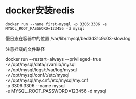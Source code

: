 # docker安装redis
```
docker run --name first-mysql -p 3306:3306 -e MYSQL_ROOT_PASSWORD=123456 -d mysql

```
慢日志在容器中的位置
/var/lib/mysql/bed3d31c9c03-slow.log


注意挂载的文件路径

docker run --restart=always --privileged=true  \
-v /opt/mysql/data/:/var/lib/mysql \
-v /opt/mysql/logs/:/var/log/mysql \
-v /opt/mysql/conf/:/etc/mysql \
-v /opt/mysql/my.cnf:/etc/mysql/my.cnf  \
-p 3306:3306 --name mysql \
-e MYSQL_ROOT_PASSWORD=123456 -d mysql